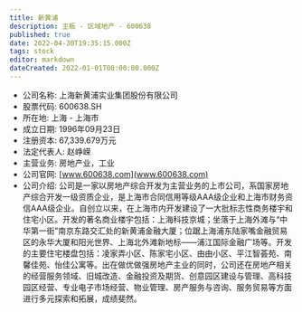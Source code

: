 ```yaml
---
title: 新黄浦
description: 主板 - 区域地产 - 600638
published: true
date: 2022-04-30T19:35:15.000Z
tags: stock
editor: markdown
dateCreated: 2022-01-01T00:00:00.000Z
---
```


- 公司名称: 上海新黄浦实业集团股份有限公司
- 股票代码: 600638.SH
- 所在地: 上海 - 上海市
- 成立日期: 1996年09月23日
- 注册资本: 67,339.679万元
- 法定代表人: 赵峥嵘
- 主营业务: 房地产业，工业
- 公司官网: [www.600638.com](www.600638.com)
- 公司介绍: 公司是一家以房地产综合开发为主营业务的上市公司，系国家房地产综合开发一级资质企业，是上海市合同信用等级AAA级企业和上海市财务资信AAA级企业。自创立以来，在上海市内开发建设了一大批标志性商务楼宇和住宅小区。开发的著名商业楼宇包括：上海科技京城；坐落于上海外滩与“中华第一街”南京东路交汇处的新黄浦金融大厦；位踞上海浦东陆家嘴金融贸易区的永华大厦和阳光世界、上海北外滩新地标——浦江国际金融广场等。开发的主要住宅楼盘包括：凌家弄小区、陈家宅小区、由由小区、平江智荟苑、南馨佳苑、怡佳公寓等。出在做优做强房地产主业的同时，公司还在房地产相关的经营服务领域、旧城改造、金融投资及期货、创意园区建设与管理、高科技园区经营、专业电子市场经营、物业管理、房产服务与咨询、服务贸易等方面进行多元探索和拓展，成绩斐然。


